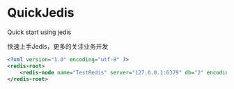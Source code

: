 # QuickJedis
Quick start using jedis

快速上手Jedis，更多的关注业务开发

``` xml
<?xml version="1.0" encoding="utf-8" ?>
<redis-root>
    <redis-node name="TestRedis" server="127.0.0.1:6379" db="2" encoding="UTF-8" />
</redis-root>
```
